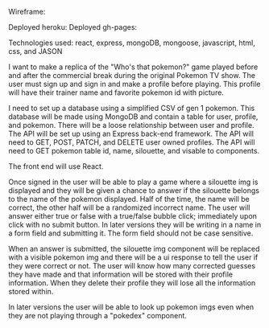Wireframe:

Deployed heroku:
Deployed gh-pages:

Technologies used: react, express, mongoDB, mongoose, javascript, html, css, and JASON

I want to make a replica of the "Who's that pokemon?" game played before and after the commercial break during the original Pokemon TV show. The user must sign up and sign in and make a profile before playing. This profile will have their trainer name and favorite pokemon id with picture.

I need to set up a database using a simplified CSV of gen 1 pokemon. This database will be made using MongoDB and contain a table for user, profile, and pokemon. There will be a loose relationship between user and profile. The API will be set up using an Express back-end framework. The API will need to GET, POST, PATCH, and DELETE user owned profiles. The API will need to GET pokemon table id, name, silouette, and visable to components.

The front end will use React.

Once signed in the user will be able to play a game where a silouette img is displayed and they will be given a chance to answer if the silouette belongs to the name of the pokemon displayed. Half of the time, the name will be correct, the other half will be a randomized incorrect name. The user will answer either true or false with a true/false bubble click; immediately upon click with no submit button. In later versions they will be writing in a name in a form field and submitting it. The form field should not be case sensitive.

When an answer is submitted, the silouette img component will be replaced with a visible pokemon img and there will be a ui response to tell the user if they were correct or not. The user will know how many corrected guesses they have made and that information will be stored with their profile information. When they delete their profile they will lose all the information stored within.

In later versions the user will be able to look up pokemon imgs even when they are not playing through a "pokedex" component.
